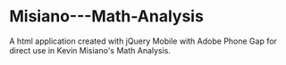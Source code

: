 Misiano---Math-Analysis
=======================

A html application created with jQuery Mobile with Adobe Phone Gap for direct use in Kevin Misiano's Math Analysis.

